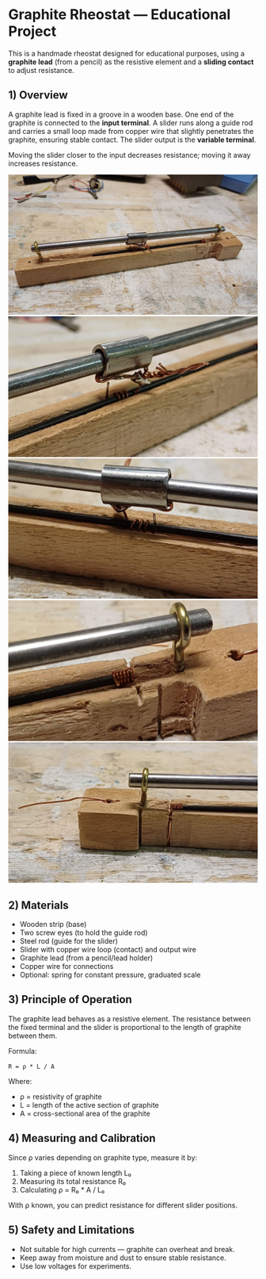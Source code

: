 # Graphite Rheostat — Educational Project

This is a handmade rheostat designed for educational purposes, using a **graphite lead** (from a pencil) as the resistive element and a **sliding contact** to adjust resistance.

## 1) Overview
A graphite lead is fixed in a groove in a wooden base. One end of the graphite is connected to the **input terminal**. A slider runs along a guide rod and carries a small loop made from copper wire that slightly penetrates the graphite, ensuring stable contact. The slider output is the **variable terminal**.

Moving the slider closer to the input decreases resistance; moving it away increases resistance.

![Graphite Rehostat overview](overview.jpg)
![Graphite Rehostat cursor](cursor.jpg)
![Graphite Rehostat cursor](cursor_2.jpg)
![Graphite Rehostat graph_attach](graph_attach.jpg)
![Graphite Rehostat graph_attach](graph_atach_2.jpg)

## 2) Materials
- Wooden strip (base)
- Two screw eyes (to hold the guide rod)
- Steel rod (guide for the slider)
- Slider with copper wire loop (contact) and output wire
- Graphite lead (from a pencil/lead holder)
- Copper wire for connections
- Optional: spring for constant pressure, graduated scale

## 3) Principle of Operation
The graphite lead behaves as a resistive element. The resistance between the fixed terminal and the slider is proportional to the length of graphite between them.

Formula:
```
R = ρ * L / A
```
Where:
- ρ = resistivity of graphite
- L = length of the active section of graphite
- A = cross-sectional area of the graphite

## 4) Measuring and Calibration
Since ρ varies depending on graphite type, measure it by:
1. Taking a piece of known length L₀
2. Measuring its total resistance R₀
3. Calculating ρ = R₀ * A / L₀

With ρ known, you can predict resistance for different slider positions.

## 5) Safety and Limitations
- Not suitable for high currents — graphite can overheat and break.
- Keep away from moisture and dust to ensure stable resistance.
- Use low voltages for experiments.
